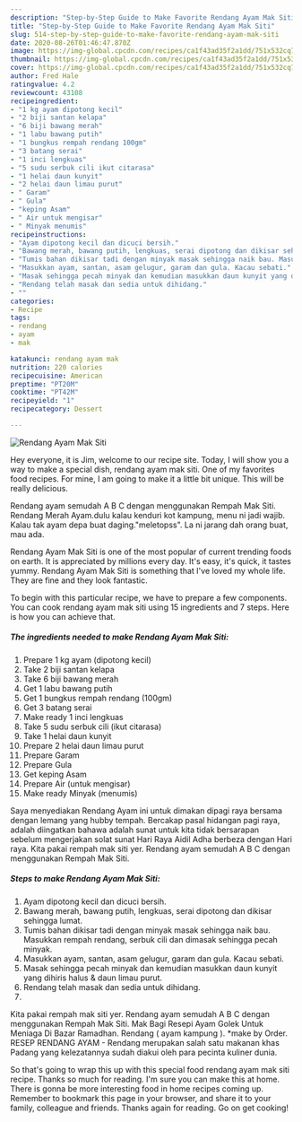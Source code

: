 ```yaml
---
description: "Step-by-Step Guide to Make Favorite Rendang Ayam Mak Siti"
title: "Step-by-Step Guide to Make Favorite Rendang Ayam Mak Siti"
slug: 514-step-by-step-guide-to-make-favorite-rendang-ayam-mak-siti
date: 2020-08-26T01:46:47.870Z
image: https://img-global.cpcdn.com/recipes/ca1f43ad35f2a1dd/751x532cq70/rendang-ayam-mak-siti-resipi-foto-utama.jpg
thumbnail: https://img-global.cpcdn.com/recipes/ca1f43ad35f2a1dd/751x532cq70/rendang-ayam-mak-siti-resipi-foto-utama.jpg
cover: https://img-global.cpcdn.com/recipes/ca1f43ad35f2a1dd/751x532cq70/rendang-ayam-mak-siti-resipi-foto-utama.jpg
author: Fred Hale
ratingvalue: 4.2
reviewcount: 43108
recipeingredient:
- "1 kg ayam dipotong kecil"
- "2 biji santan kelapa"
- "6 biji bawang merah"
- "1 labu bawang putih"
- "1 bungkus rempah rendang 100gm"
- "3 batang serai"
- "1 inci lengkuas"
- "5 sudu serbuk cili ikut citarasa"
- "1 helai daun kunyit"
- "2 helai daun limau purut"
- " Garam"
- " Gula"
- "keping Asam"
- " Air untuk mengisar"
- " Minyak menumis"
recipeinstructions:
- "Ayam dipotong kecil dan dicuci bersih."
- "Bawang merah, bawang putih, lengkuas, serai dipotong dan dikisar sehingga lumat."
- "Tumis bahan dikisar tadi dengan minyak masak sehingga naik bau. Masukkan rempah rendang, serbuk cili dan dimasak sehingga pecah minyak."
- "Masukkan ayam, santan, asam gelugur, garam dan gula. Kacau sebati."
- "Masak sehingga pecah minyak dan kemudian masukkan daun kunyit yang dihiris halus &amp; daun limau purut."
- "Rendang telah masak dan sedia untuk dihidang."
- ""
categories:
- Recipe
tags:
- rendang
- ayam
- mak

katakunci: rendang ayam mak 
nutrition: 220 calories
recipecuisine: American
preptime: "PT20M"
cooktime: "PT42M"
recipeyield: "1"
recipecategory: Dessert

---
```



![Rendang Ayam Mak Siti](https://img-global.cpcdn.com/recipes/ca1f43ad35f2a1dd/751x532cq70/rendang-ayam-mak-siti-resipi-foto-utama.jpg)

Hey everyone, it is Jim, welcome to our recipe site. Today, I will show you a way to make a special dish, rendang ayam mak siti. One of my favorites food recipes. For mine, I am going to make it a little bit unique. This will be really delicious.

Rendang ayam semudah A B C dengan menggunakan Rempah Mak Siti. Rendang Merah Ayam.dulu kalau kenduri kot kampung, menu ni jadi wajib. Kalau tak ayam depa buat daging.&#34;meletopss&#34;. La ni jarang dah orang buat, mau ada.

Rendang Ayam Mak Siti is one of the most popular of current trending foods on earth. It is appreciated by millions every day. It's easy, it's quick, it tastes yummy. Rendang Ayam Mak Siti is something that I've loved my whole life. They are fine and they look fantastic.


To begin with this particular recipe, we have to prepare a few components. You can cook rendang ayam mak siti using 15 ingredients and 7 steps. Here is how you can achieve that.

<!--inarticleads1-->

##### The ingredients needed to make Rendang Ayam Mak Siti:

1. Prepare 1 kg ayam (dipotong kecil)
1. Take 2 biji santan kelapa
1. Take 6 biji bawang merah
1. Get 1 labu bawang putih
1. Get 1 bungkus rempah rendang (100gm)
1. Get 3 batang serai
1. Make ready 1 inci lengkuas
1. Take 5 sudu serbuk cili (ikut citarasa)
1. Take 1 helai daun kunyit
1. Prepare 2 helai daun limau purut
1. Prepare  Garam
1. Prepare  Gula
1. Get keping Asam
1. Prepare  Air (untuk mengisar)
1. Make ready  Minyak (menumis)


Saya menyediakan Rendang Ayam ini untuk dimakan dipagi raya bersama dengan lemang yang hubby tempah. Bercakap pasal hidangan pagi raya, adalah diingatkan bahawa adalah sunat untuk kita tidak bersarapan sebelum mengerjakan solat sunat Hari Raya Aidil Adha berbeza dengan Hari raya. Kita pakai rempah mak siti yer. Rendang ayam semudah A B C dengan menggunakan Rempah Mak Siti. 

<!--inarticleads2-->

##### Steps to make Rendang Ayam Mak Siti:

1. Ayam dipotong kecil dan dicuci bersih.
1. Bawang merah, bawang putih, lengkuas, serai dipotong dan dikisar sehingga lumat.
1. Tumis bahan dikisar tadi dengan minyak masak sehingga naik bau. Masukkan rempah rendang, serbuk cili dan dimasak sehingga pecah minyak.
1. Masukkan ayam, santan, asam gelugur, garam dan gula. Kacau sebati.
1. Masak sehingga pecah minyak dan kemudian masukkan daun kunyit yang dihiris halus &amp; daun limau purut.
1. Rendang telah masak dan sedia untuk dihidang.
1. 


Kita pakai rempah mak siti yer. Rendang ayam semudah A B C dengan menggunakan Rempah Mak Siti. Mak Bagi Resepi Ayam Golek Untuk Meniaga Di Bazar Ramadhan. Rendang ( ayam kampung ). *make by Order. RESEP RENDANG AYAM - Rendang merupakan salah satu makanan khas Padang yang kelezatannya sudah diakui oleh para pecinta kuliner dunia. 

So that's going to wrap this up with this special food rendang ayam mak siti recipe. Thanks so much for reading. I'm sure you can make this at home. There is gonna be more interesting food in home recipes coming up. Remember to bookmark this page in your browser, and share it to your family, colleague and friends. Thanks again for reading. Go on get cooking!
